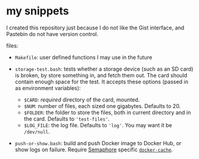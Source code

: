 # my snippets

I created this repository just because I do not like the Gist interface, and
Pastebin do not have version control.

files:

  * `Makefile`: user defined functions I may use in the future

  * `storage-test.bash`: tests whether a storage device (such as an SD card) is
    broken, by store something in, and fetch them out. The card should contain
    enough space for the test. It accepts these options (passed in as
    environment variables):
      * `$CARD`: _required_ directory of the card, mounted.
      * `$NUM`: number of files, each sized one gigabytes. Defaults to 20.
      * `$FOLDER`: the folder to store the files, both in current directory and
        in the card. Defaults to `'test-files'`.
      * `$LOG_FILE`: the log file. Defaults to `'log'`. You may want it be
        `/dev/null`.

  * `push-or-show.bash`: build and push Docker image to Docker Hub, or show
    logs on failure. Require [Semaphore](https://semaphoreci.com/) specific
    [`docker-cache`](https://semaphoreci.com/docs/docker.html).
